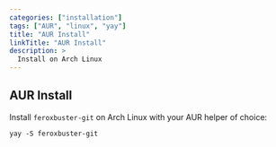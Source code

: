 ```yaml
---
categories: ["installation"]
tags: ["AUR", "linux", "yay"]
title: "AUR Install"
linkTitle: "AUR Install"
description: >
  Install on Arch Linux
---
```


## AUR Install

Install `feroxbuster-git` on Arch Linux with your AUR helper of choice:

```
yay -S feroxbuster-git
```

